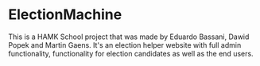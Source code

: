 # ElectionMachine

This is a HAMK School project that was made by Eduardo Bassani, Dawid Popek and Martin Gaens. It's an election helper website with full admin functionality,
functionality for election candidates as well as the end users.
